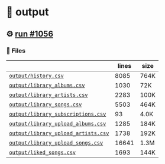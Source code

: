 # 📝  output 

## ⚙️ [run #1056](https://github.com/jwenerd/ytm-dl/actions/runs/8857014357)

### 📁 Files

|                                                                         |lines|size|
|-------------------------------------------------------------------------|-----|----|
|[`output/history.csv` ](output/history.csv)                              |8085 |764K|
|[`output/library_albums.csv` ](output/library_albums.csv)                |1030 |72K |
|[`output/library_artists.csv` ](output/library_artists.csv)              |2283 |100K|
|[`output/library_songs.csv` ](output/library_songs.csv)                  |5503 |464K|
|[`output/library_subscriptions.csv` ](output/library_subscriptions.csv)  |93   |4.0K|
|[`output/library_upload_albums.csv` ](output/library_upload_albums.csv)  |1285 |184K|
|[`output/library_upload_artists.csv` ](output/library_upload_artists.csv)|1738 |192K|
|[`output/library_upload_songs.csv` ](output/library_upload_songs.csv)    |16641|1.3M|
|[`output/liked_songs.csv` ](output/liked_songs.csv)                      |1693 |144K|
